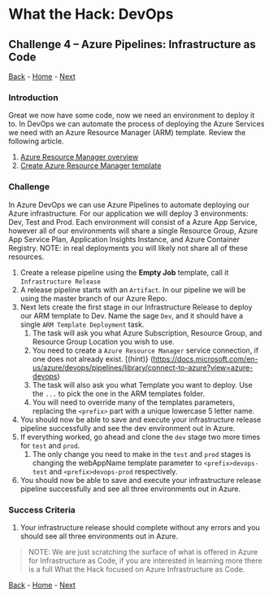 # What the Hack: DevOps 

## Challenge 4 – Azure Pipelines: Infrastructure as Code
[Back](challenge03.md) - [Home](../readme.md) - [Next](challenge05.md)

### Introduction

Great we now have some code, now we need an environment to deploy it to. In DevOps we can automate the process of deploying the Azure Services we need with an Azure Resource Manager (ARM) template. Review the following article.

1. [Azure Resource Manager overview](https://docs.microsoft.com/en-us/azure/azure-resource-manager/resource-group-overview)
2. [Create Azure Resource Manager template](https://docs.microsoft.com/en-us/azure/azure-resource-manager/how-to-create-template)


### Challenge

In Azure DevOps we can use Azure Pipelines to automate deploying our Azure infrastructure. For our application we will deploy 3 environments: Dev, Test and Prod. Each environment will consist of a Azure App Service, however all of our environments will share a single Resource Group, Azure App Service Plan, Application Insights Instance, and Azure Container Registry. NOTE: in real deployments you will likely not share all of these resources.

1. Create a release pipeline using the **Empty Job** template, call it `Infrastructure Release`
2. A release pipeline starts with an `Artifact`. In our pipeline we will be using the master branch of our Azure Repo.
3. Next lets create the first stage in our Infrastructure Release to deploy our ARM template to Dev. Name the sage `Dev`, and it should have a single `ARM Template Deployment` task. 
   1. The task will ask you what Azure Subscription, Resource Group, and Resource Group Location you wish to use.
   2. You need to create a `Azure Resource Manager` service connection, if one does not already exist. [(hint)} (https://docs.microsoft.com/en-us/azure/devops/pipelines/library/connect-to-azure?view=azure-devops)
   3. The task will also ask you what Template you want to deploy. Use the `...` to pick the one in the ARM templates folder. 
   4. You will need to override many of the templates parameters, replacing the `<prefix>` part with a unique lowercase 5 letter name.
4. You should now be able to save and execute your infrastructure release pipeline successfully and see the dev environment out in Azure. 
5. If everything worked, go ahead and clone the `dev` stage two more times for `test` and `prod`.
   1. The only change you need to make in the `test` and `prod` stages is changing the webAppName template parameter to `<prefix>devops-test` and `<prefix>devops-prod` respectively. 
6. You should now be able to save and execute your infrastructure release pipeline successfully and see all three environments out in Azure. 



### Success Criteria

1. Your infrastructure release should complete without any errors and you should see all three environments out in Azure. 

> NOTE: We are just scratching the surface of what is offered in Azure for Infrastructure as Code, if you are interested in learning more there is a full What the Hack focused on Azure Infrastructure as Code.

[Back](challenge03.md) - [Home](../readme.md) - [Next](challenge05.md)

